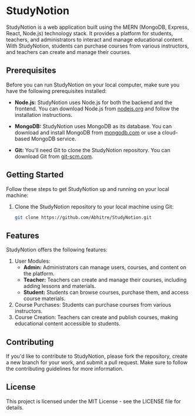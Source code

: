 # StudyNotion

StudyNotion is a web application built using the MERN (MongoDB, Express, React, Node.js) technology stack. It provides a platform for students, teachers, and administrators to interact and manage educational content. With StudyNotion, students can purchase courses from various instructors, and teachers can create and manage their courses.

## Prerequisites

Before you can run StudyNotion on your local computer, make sure you have the following prerequisites installed:

- **Node.js:** StudyNotion uses Node.js for both the backend and the frontend. You can download Node.js from [nodejs.org](https://nodejs.org/) and follow the installation instructions.

- **MongoDB:** StudyNotion uses MongoDB as its database. You can download and install MongoDB from [mongodb.com](https://www.mongodb.com/try/download/community) or use a cloud-based MongoDB service.

- **Git:** You'll need Git to clone the StudyNotion repository. You can download Git from [git-scm.com](https://git-scm.com/downloads).

## Getting Started

Follow these steps to get StudyNotion up and running on your local machine:

1. Clone the StudyNotion repository to your local machine using Git:

   ```bash
   git clone https://github.com/Abhitre/StudyNotion.git

## Features

StudyNotion offers the following features:

1. User Modules:
    - **Admin:** Administrators can manage users, courses, and content on the platform.
    - **Teacher:** Teachers can create and manage their courses, including adding lessons and materials.
    - **Student:** Students can browse courses, purchase them, and access course materials.
2. Course Purchases: Students can purchase courses from various instructors.
3. Course Creation: Teachers can create and publish courses, making educational content accessible to students.

## Contributing

If you'd like to contribute to StudyNotion, please fork the repository, create a new branch for your work, and submit a pull request. Make sure to follow the contributing guidelines for more information.


## License

This project is licensed under the MIT License - see the LICENSE file for details.
